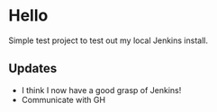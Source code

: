 # Hello
Simple test project to test out my local Jenkins install.

## Updates
- I think I now have a good grasp of Jenkins!
- Communicate with GH